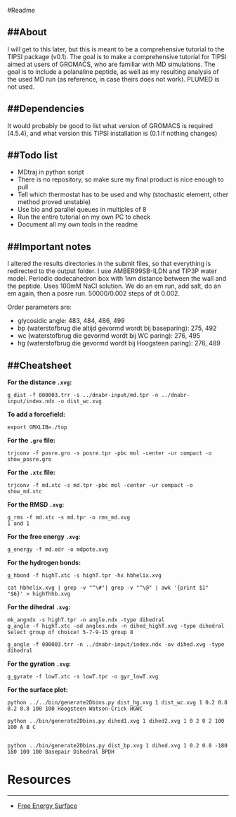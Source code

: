 #Readme

##About
-----
I will get to this later, but this is meant to be a comprehensive tutorial to the TIPSI package (v0.1). The goal is to make a comprehensive tutorial for TIPSI aimed at users of GROMACS, who are familiar with MD simulations. The goal is to include a polanaline peptide, as well as my resulting analysis of the used MD run (as reference, in case theirs does not work). PLUMED is not used.

##Dependencies
------------
It would probably be good to list what version of GROMACS is required (4.5.4), and what version this TIPSI installation is (0.1 if nothing changes)

##Todo list
---------
* MDtraj in python script
* There is no repository, so make sure my final product is nice enough to pull
* Tell which thermostat has to be used and why (stochastic element, other method proved unstable)
* Use bio and parallel queues in multiples of 8
* Run the entire tutorial on my own PC to check
* Document all my own tools in the readme

##Important notes
---------
I altered the results directories in the submit files, so that everything is redirected to the output folder. I use AMBER99SB-ILDN and TIP3P water model. Periodic dodecahedron box with 1nm distance between the wall and the peptide. Uses 100mM NaCl solution. We do an em run, add salt, do an em again, then a posre run. 50000/0.002 steps of dt 0.002.

Order parameters are:
* glycosidic angle: 483, 484, 486, 499
* bp (waterstofbrug die altijd gevormd wordt bij baseparing): 275, 492
* wc (waterstofbrug die gevormd wordt bij WC paring): 276, 495
* hg (waterstofbrug die gevormd wordt bij Hoogsteen paring): 276, 489

##Cheatsheet
---------
**For the distance ```.xvg```:**
```
g_dist -f 000003.trr -s ../dnabr-input/md.tpr -n ../dnabr-input/index.ndx -o dist_wc.xvg
```
**To add a forcefield:**
```
export GMXLIB=./top
```
**For the ```.gro``` file:**
```
trjconv -f posre.gro -s posre.tpr -pbc mol -center -ur compact -o show_posre.gro
```
**For the ```.xtc``` file:**
```
trjconv -f md.xtc -s md.tpr -pbc mol -center -ur compact -o show_md.xtc
```
**For the RMSD ```.xvg```:**
```
g_rms -f md.xtc -s md.tpr -o rms_md.xvg
1 and 1
```
**For the free energy ```.xvg```:**
```
g_energy -f md.edr -o mdpote.xvg
```
**For the hydrogen bonds:**
```
g_hbond -f highT.xtc -s highT.tpr -hx hbhelix.xvg
```
```
cat hbhelix.xvg | grep -v "^\#"| grep -v "^\@" | awk '{print $1"  "$6}' > highThhb.xvg
```
**For the dihedral ```.xvg```:**
```
mk_angndx -s highT.tpr -n angle.ndx -type dihedral
g_angle -f highT.xtc -od angles.ndx -n dihed_highT.xvg -type dihedral
Select group of choice! 5-7-9-15 group 8

g_angle -f 000003.trr -n ../dnabr-input/index.ndx -ov dihed.xvg -type dihedral
```
**For the gyration ```.xvg```:**
```
g_gyrate -f lowT.xtc -s lowT.tpr -o gyr_lowT.xvg
```
**For the surface plot:**
```
python ../../bin/generate2Dbins.py dist_hg.xvg 1 dist_wc.xvg 1 0.2 0.8 0.2 0.8 100 100 Hoogsteen Watson-Crick HGWC

python ../bin/generate2Dbins.py dihed1.xvg 1 dihed2.xvg 1 0 2 0 2 100 100 A B C


python ../bin/generate2Dbins.py dist_bp.xvg 1 dihed.xvg 1 0.2 0.8 -180 180 100 100 Basepair Dihedral BPDH
```

Resources
=========
---------
* [Free Energy Surface](http://www.drugdesign.gr/uploads/7/6/0/2/7602318/lecture_mdanalysis.pdf)
